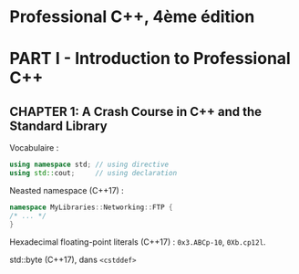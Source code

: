 
# Professional C++, 4ème édition
# PART I - Introduction to Professional C++
## CHAPTER 1: A Crash Course in C++ and the Standard Library

Vocabulaire :
```cpp
using namespace std; // using directive
using std::cout;     // using declaration
```

Neasted namespace (C++17) :
```cpp
namespace MyLibraries::Networking::FTP {
/* ... */
}
```

Hexadecimal floating-point literals (C++17) : `0x3.ABCp-10`, `0Xb.cp12l`.

std::byte (C++17), dans `<cstddef>`
